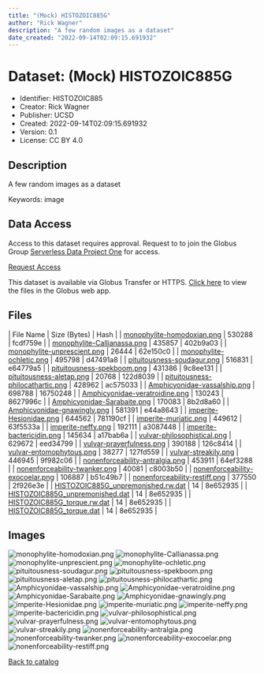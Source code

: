 ```yaml
---
title: "(Mock) HISTOZOIC885G"
author: "Rick Wagner"
description: "A few random images as a dataset"
date_created: "2022-09-14T02:09:15.691932"
---
```

# Dataset: (Mock) HISTOZOIC885G
- Identifier: HISTOZOIC885
- Creator: Rick Wagner
- Publisher: UCSD
- Created: 2022-09-14T02:09:15.691932
- Version: 0.1
- License: CC BY 4.0


## Description
A few random images as a dataset

Keywords: image


## Data Access
Access to this dataset requires approval. Request to to join the Globus Group [Serverless Data Project One](https://app.globus.org/groups/cf9d1f5b-3496-11ed-b941-972795fc9504) for access.

[Request Access](https://app.globus.org/groups/cf9d1f5b-3496-11ed-b941-972795fc9504/join)

This dataset is available via Globus Transfer or HTTPS.
[Click here](https://app.globus.org/file-manager?origin_id=527fe9c0-5782-4a2a-a097-ea2f06fe68aba&origin_path=/restricted/HISTOZOIC885/) to view the files in the Globus web app.


## Files

| File Name | Size (Bytes) | Hash |
| [monophylite-homodoxian.png](https://g-079c7d.ca528.03c0.data.globus.org/restricted/HISTOZOIC885/monophylite-homodoxian.png) | 530288 | fcdf759e |
| [monophylite-Callianassa.png](https://g-079c7d.ca528.03c0.data.globus.org/restricted/HISTOZOIC885/monophylite-Callianassa.png) | 435857 | 402b9a03 |
| [monophylite-unprescient.png](https://g-079c7d.ca528.03c0.data.globus.org/restricted/HISTOZOIC885/monophylite-unprescient.png) | 26444 | 62e150c0 |
| [monophylite-ochletic.png](https://g-079c7d.ca528.03c0.data.globus.org/restricted/HISTOZOIC885/monophylite-ochletic.png) | 495798 | d47491a8 |
| [pituitousness-soudagur.png](https://g-079c7d.ca528.03c0.data.globus.org/restricted/HISTOZOIC885/pituitousness-soudagur.png) | 516831 | e64779a5 |
| [pituitousness-spekboom.png](https://g-079c7d.ca528.03c0.data.globus.org/restricted/HISTOZOIC885/pituitousness-spekboom.png) | 431386 | 9c8ee131 |
| [pituitousness-aletap.png](https://g-079c7d.ca528.03c0.data.globus.org/restricted/HISTOZOIC885/pituitousness-aletap.png) | 20768 | 122d8039 |
| [pituitousness-philocathartic.png](https://g-079c7d.ca528.03c0.data.globus.org/restricted/HISTOZOIC885/pituitousness-philocathartic.png) | 428962 | ac575033 |
| [Amphicyonidae-vassalship.png](https://g-079c7d.ca528.03c0.data.globus.org/restricted/HISTOZOIC885/Amphicyonidae-vassalship.png) | 698788 | 16750248 |
| [Amphicyonidae-veratroidine.png](https://g-079c7d.ca528.03c0.data.globus.org/restricted/HISTOZOIC885/Amphicyonidae-veratroidine.png) | 130243 | 8627996c |
| [Amphicyonidae-Sarabaite.png](https://g-079c7d.ca528.03c0.data.globus.org/restricted/HISTOZOIC885/Amphicyonidae-Sarabaite.png) | 170083 | 8b2d8a60 |
| [Amphicyonidae-gnawingly.png](https://g-079c7d.ca528.03c0.data.globus.org/restricted/HISTOZOIC885/Amphicyonidae-gnawingly.png) | 581391 | e44a8643 |
| [imperite-Hesionidae.png](https://g-079c7d.ca528.03c0.data.globus.org/restricted/HISTOZOIC885/imperite-Hesionidae.png) | 644562 | 781190cf |
| [imperite-muriatic.png](https://g-079c7d.ca528.03c0.data.globus.org/restricted/HISTOZOIC885/imperite-muriatic.png) | 449612 | 63f5533a |
| [imperite-neffy.png](https://g-079c7d.ca528.03c0.data.globus.org/restricted/HISTOZOIC885/imperite-neffy.png) | 192111 | a3087448 |
| [imperite-bactericidin.png](https://g-079c7d.ca528.03c0.data.globus.org/restricted/HISTOZOIC885/imperite-bactericidin.png) | 145634 | a17bab6a |
| [vulvar-philosophistical.png](https://g-079c7d.ca528.03c0.data.globus.org/restricted/HISTOZOIC885/vulvar-philosophistical.png) | 629672 | eed34799 |
| [vulvar-prayerfulness.png](https://g-079c7d.ca528.03c0.data.globus.org/restricted/HISTOZOIC885/vulvar-prayerfulness.png) | 390188 | 126c8414 |
| [vulvar-entomophytous.png](https://g-079c7d.ca528.03c0.data.globus.org/restricted/HISTOZOIC885/vulvar-entomophytous.png) | 38277 | 127fd559 |
| [vulvar-streakily.png](https://g-079c7d.ca528.03c0.data.globus.org/restricted/HISTOZOIC885/vulvar-streakily.png) | 446945 | 9f982c06 |
| [nonenforceability-antralgia.png](https://g-079c7d.ca528.03c0.data.globus.org/restricted/HISTOZOIC885/nonenforceability-antralgia.png) | 453911 | 64ef3288 |
| [nonenforceability-twanker.png](https://g-079c7d.ca528.03c0.data.globus.org/restricted/HISTOZOIC885/nonenforceability-twanker.png) | 40081 | c8003b50 |
| [nonenforceability-exocoelar.png](https://g-079c7d.ca528.03c0.data.globus.org/restricted/HISTOZOIC885/nonenforceability-exocoelar.png) | 106887 | b51c49b7 |
| [nonenforceability-restiff.png](https://g-079c7d.ca528.03c0.data.globus.org/restricted/HISTOZOIC885/nonenforceability-restiff.png) | 377550 | 2f926e3e |
| [HISTOZOIC885G_unpremonished.rw.dat](https://g-079c7d.ca528.03c0.data.globus.org/restricted/HISTOZOIC885/HISTOZOIC885G_unpremonished.rw.dat) | 14 | 8e652935 |
| [HISTOZOIC885G_unpremonished.dat](https://g-079c7d.ca528.03c0.data.globus.org/restricted/HISTOZOIC885/HISTOZOIC885G_unpremonished.dat) | 14 | 8e652935 |
| [HISTOZOIC885G_torque.rw.dat](https://g-079c7d.ca528.03c0.data.globus.org/restricted/HISTOZOIC885/HISTOZOIC885G_torque.rw.dat) | 14 | 8e652935 |
| [HISTOZOIC885G_torque.dat](https://g-079c7d.ca528.03c0.data.globus.org/restricted/HISTOZOIC885/HISTOZOIC885G_torque.dat) | 14 | 8e652935 |


## Images
![monophylite-homodoxian.png](https://g-079c7d.ca528.03c0.data.globus.org/restricted/HISTOZOIC885/monophylite-homodoxian.png) ![monophylite-Callianassa.png](https://g-079c7d.ca528.03c0.data.globus.org/restricted/HISTOZOIC885/monophylite-Callianassa.png) ![monophylite-unprescient.png](https://g-079c7d.ca528.03c0.data.globus.org/restricted/HISTOZOIC885/monophylite-unprescient.png) ![monophylite-ochletic.png](https://g-079c7d.ca528.03c0.data.globus.org/restricted/HISTOZOIC885/monophylite-ochletic.png) ![pituitousness-soudagur.png](https://g-079c7d.ca528.03c0.data.globus.org/restricted/HISTOZOIC885/pituitousness-soudagur.png) ![pituitousness-spekboom.png](https://g-079c7d.ca528.03c0.data.globus.org/restricted/HISTOZOIC885/pituitousness-spekboom.png) ![pituitousness-aletap.png](https://g-079c7d.ca528.03c0.data.globus.org/restricted/HISTOZOIC885/pituitousness-aletap.png) ![pituitousness-philocathartic.png](https://g-079c7d.ca528.03c0.data.globus.org/restricted/HISTOZOIC885/pituitousness-philocathartic.png) ![Amphicyonidae-vassalship.png](https://g-079c7d.ca528.03c0.data.globus.org/restricted/HISTOZOIC885/Amphicyonidae-vassalship.png) ![Amphicyonidae-veratroidine.png](https://g-079c7d.ca528.03c0.data.globus.org/restricted/HISTOZOIC885/Amphicyonidae-veratroidine.png) ![Amphicyonidae-Sarabaite.png](https://g-079c7d.ca528.03c0.data.globus.org/restricted/HISTOZOIC885/Amphicyonidae-Sarabaite.png) ![Amphicyonidae-gnawingly.png](https://g-079c7d.ca528.03c0.data.globus.org/restricted/HISTOZOIC885/Amphicyonidae-gnawingly.png) ![imperite-Hesionidae.png](https://g-079c7d.ca528.03c0.data.globus.org/restricted/HISTOZOIC885/imperite-Hesionidae.png) ![imperite-muriatic.png](https://g-079c7d.ca528.03c0.data.globus.org/restricted/HISTOZOIC885/imperite-muriatic.png) ![imperite-neffy.png](https://g-079c7d.ca528.03c0.data.globus.org/restricted/HISTOZOIC885/imperite-neffy.png) ![imperite-bactericidin.png](https://g-079c7d.ca528.03c0.data.globus.org/restricted/HISTOZOIC885/imperite-bactericidin.png) ![vulvar-philosophistical.png](https://g-079c7d.ca528.03c0.data.globus.org/restricted/HISTOZOIC885/vulvar-philosophistical.png) ![vulvar-prayerfulness.png](https://g-079c7d.ca528.03c0.data.globus.org/restricted/HISTOZOIC885/vulvar-prayerfulness.png) ![vulvar-entomophytous.png](https://g-079c7d.ca528.03c0.data.globus.org/restricted/HISTOZOIC885/vulvar-entomophytous.png) ![vulvar-streakily.png](https://g-079c7d.ca528.03c0.data.globus.org/restricted/HISTOZOIC885/vulvar-streakily.png) ![nonenforceability-antralgia.png](https://g-079c7d.ca528.03c0.data.globus.org/restricted/HISTOZOIC885/nonenforceability-antralgia.png) ![nonenforceability-twanker.png](https://g-079c7d.ca528.03c0.data.globus.org/restricted/HISTOZOIC885/nonenforceability-twanker.png) ![nonenforceability-exocoelar.png](https://g-079c7d.ca528.03c0.data.globus.org/restricted/HISTOZOIC885/nonenforceability-exocoelar.png) ![nonenforceability-restiff.png](https://g-079c7d.ca528.03c0.data.globus.org/restricted/HISTOZOIC885/nonenforceability-restiff.png) 

[Back to catalog](./)

